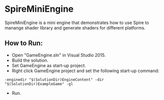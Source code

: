 # SpireMiniEngine

SpireMiniEngine is a mini engine that demonstrates how to use Spire to manange shader library and generate shaders for different platforms.

## How to Run:
- Open "GameEngine.sln" in Visual Studio 2015.
- Build the solution.
- Set GameEngine as start-up project.
- Right click GameEngine project and set the following start-up command:

`
-enginedir "$(SolutionDir)EngineContent" -dir "$(SolutionDir)ExampleGame" -gl
`

- Run.
